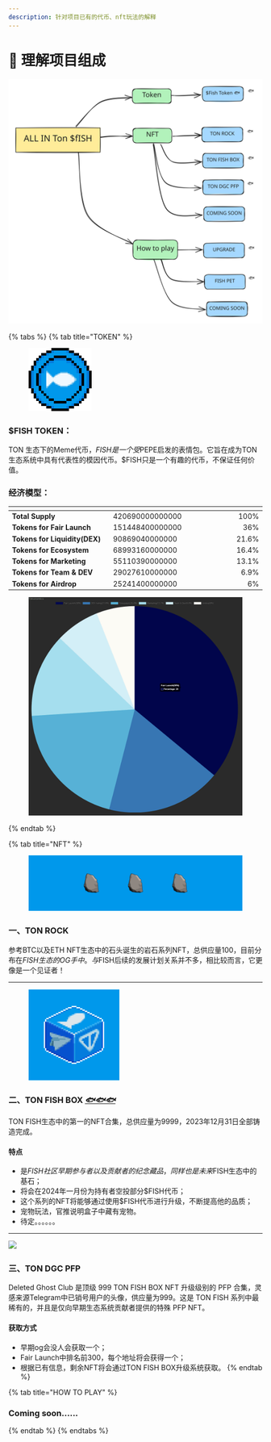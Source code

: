 ```yaml
---
description: 针对项目已有的代币、nft玩法的解释
---
```


# 📎 理解项目组成

<img src="../.gitbook/assets/file.excalidraw (2).svg" alt="" class="gitbook-drawing">

{% tabs %}
{% tab title="TOKEN" %}
<div align="left" data-full-width="false">

<figure><img src="../.gitbook/assets/BLUECOIN2.11d31785642ba25c2090.gif" alt="" width="125"><figcaption></figcaption></figure>

</div>

### $FISH TOKEN：

TON 生态下的Meme代币，$FISH 是一个受$PEPE启发的表情包。它旨在成为TON生态系统中具有代表性的模因代币。$FISH只是一个有趣的代币，不保证任何价值。

### 经济模型：

<table><thead><tr><th width="265"></th><th width="316" data-type="number"></th><th align="right"></th></tr></thead><tbody><tr><td><strong>Total Supply</strong></td><td>420690000000000</td><td align="right">100%</td></tr><tr><td><strong>Tokens for Fair Launch</strong></td><td>151448400000000</td><td align="right">36%</td></tr><tr><td><strong>Tokens for Liquidity(DEX)</strong></td><td>90869040000000</td><td align="right">21.6%</td></tr><tr><td><strong>Tokens for Ecosystem</strong></td><td>68993160000000</td><td align="right">16.4%</td></tr><tr><td><strong>Tokens for Marketing</strong></td><td>55110390000000</td><td align="right">13.1%</td></tr><tr><td><strong>Tokens for Team &#x26; DEV</strong></td><td>29027610000000</td><td align="right">6.9%</td></tr><tr><td><strong>Tokens for Airdrop</strong></td><td>25241400000000</td><td align="right">6%</td></tr></tbody></table>

<figure><img src="../.gitbook/assets/Snipaste_2023-12-31_04-05-16.png" alt=""><figcaption></figcaption></figure>
{% endtab %}

{% tab title="NFT" %}
<div data-full-width="true">

<figure><img src="../.gitbook/assets/13.png" alt=""><figcaption></figcaption></figure>

</div>

### 一、TON ROCK

参考BTC以及ETH NFT生态中的石头诞生的岩石系列NFT，总供应量100，目前分布在$FISH生态的OG手中。与$FISH后续的发展计划关系并不多，相比较而言，它更像是一个见证者！

***

<div align="left">

<figure><img src="../.gitbook/assets/9 (1).png" alt="" width="180"><figcaption></figcaption></figure>

</div>

### 二、TON FISH BOX  [_🐟🐟🐟_](https://getgems.io/collection/EQAGVA6W54JOlp2Y2-\_O6mgjJoMSrKYPxej8qlYqPSjFwmKn)

TON FISH生态中的第一的NFT合集，总供应量为9999，2023年12月31日全部铸造完成。

#### **特点**

* 是$FISH社区早期参与者以及贡献者的纪念藏品，同样也是未来$FISH生态中的基石；
* 将会在2024年一月份为持有者空投部分$FISH代币；
* 这个系列的NFT将能够通过使用$FISH代币进行升级，不断提高他的品质；
* 宠物玩法，官推说明盒子中藏有宠物。
* 待定。。。。。。

***

![](../.gitbook/assets/photo\_2023-12-28\_12-06-23.gif)

### 三、TON DGC PFP

Deleted Ghost Club 是顶级 999 TON FISH BOX NFT 升级级别的 PFP 合集，灵感来源Telegram中已销号用户的头像，供应量为999。这是 TON FISH 系列中最稀有的，并且是仅向早期生态系统贡献者提供的特殊 PFP NFT。

#### 获取方式

* 早期og会没人会获取一个；
* Fair Launch中排名前300，每个地址将会获得一个；
* 根据已有信息，剩余NFT将会通过TON FISH BOX升级系统获取。
{% endtab %}

{% tab title="HOW TO PLAY" %}
### Coming soon......
{% endtab %}
{% endtabs %}







